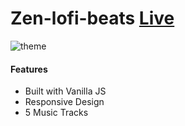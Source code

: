 # Zen-lofi-beats   [Live](https://zenbeats.netlify.app/)
 
![theme](/assets/theme.png)

#### Features
- Built with Vanilla JS
- Responsive Design
- 5 Music Tracks
